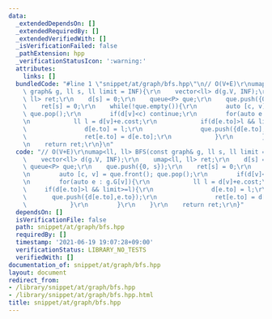 ```yaml
---
data:
  _extendedDependsOn: []
  _extendedRequiredBy: []
  _extendedVerifiedWith: []
  _isVerificationFailed: false
  _pathExtension: hpp
  _verificationStatusIcon: ':warning:'
  attributes:
    links: []
  bundledCode: "#line 1 \"snippet/at/graph/bfs.hpp\"\n// O(V+E)\r\numap<ll, ll> BFS(const\
    \ graph& g, ll s, ll limit = INF){\r\n    vector<ll> d(g.V, INF);\r\n    umap<ll,\
    \ ll> ret;\r\n    d[s] = 0;\r\n    queue<P> que;\r\n    que.push({0, s});\r\n\
    \    ret[s] = 0;\r\n    while(!que.empty()){\r\n        auto [c, v] = que.front();\
    \ que.pop();\r\n        if(d[v]<c) continue;\r\n        for(auto e : g.G[v]){\r\
    \n            ll l = d[v]+e.cost;\r\n            if(d[e.to]>l && limit>=l){\r\n\
    \                d[e.to] = l;\r\n                que.push({d[e.to],e.to});\r\n\
    \                ret[e.to] = d[e.to];\r\n            }\r\n        }\r\n    }\r\
    \n    return ret;\r\n}\n"
  code: "// O(V+E)\r\numap<ll, ll> BFS(const graph& g, ll s, ll limit = INF){\r\n\
    \    vector<ll> d(g.V, INF);\r\n    umap<ll, ll> ret;\r\n    d[s] = 0;\r\n   \
    \ queue<P> que;\r\n    que.push({0, s});\r\n    ret[s] = 0;\r\n    while(!que.empty()){\r\
    \n        auto [c, v] = que.front(); que.pop();\r\n        if(d[v]<c) continue;\r\
    \n        for(auto e : g.G[v]){\r\n            ll l = d[v]+e.cost;\r\n       \
    \     if(d[e.to]>l && limit>=l){\r\n                d[e.to] = l;\r\n         \
    \       que.push({d[e.to],e.to});\r\n                ret[e.to] = d[e.to];\r\n\
    \            }\r\n        }\r\n    }\r\n    return ret;\r\n}"
  dependsOn: []
  isVerificationFile: false
  path: snippet/at/graph/bfs.hpp
  requiredBy: []
  timestamp: '2021-06-19 19:07:28+09:00'
  verificationStatus: LIBRARY_NO_TESTS
  verifiedWith: []
documentation_of: snippet/at/graph/bfs.hpp
layout: document
redirect_from:
- /library/snippet/at/graph/bfs.hpp
- /library/snippet/at/graph/bfs.hpp.html
title: snippet/at/graph/bfs.hpp
---
```

